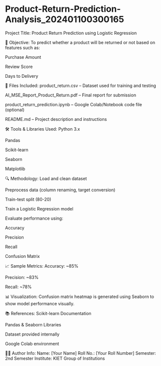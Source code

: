 # Product-Return-Prediction-Analysis_202401100300165
Project Title:
Product Return Prediction using Logistic Regression

🧠 Objective:
To predict whether a product will be returned or not based on features such as:

Purchase Amount

Review Score

Days to Delivery

📁 Files Included:
product_return.csv – Dataset used for training and testing

AI_MSE_Report_Product_Return.pdf – Final report for submission

product_return_prediction.ipynb – Google Colab/Notebook code file (optional)

README.md – Project description and instructions

🛠️ Tools & Libraries Used:
Python 3.x

Pandas

Scikit-learn

Seaborn

Matplotlib

🔍 Methodology:
Load and clean dataset

Preprocess data (column renaming, target conversion)

Train-test split (80-20)

Train a Logistic Regression model

Evaluate performance using:

Accuracy

Precision

Recall

Confusion Matrix

📈 Sample Metrics:
Accuracy: ~85%

Precision: ~83%

Recall: ~78%

📊 Visualization:
Confusion matrix heatmap is generated using Seaborn to show model performance visually.

📚 References:
Scikit-learn Documentation

Pandas & Seaborn Libraries

Dataset provided internally

Google Colab environment

👨‍💻 Author Info:
Name: [Your Name]
Roll No.: [Your Roll Number]
Semester: 2nd Semester
Institute: KIET Group of Institutions
